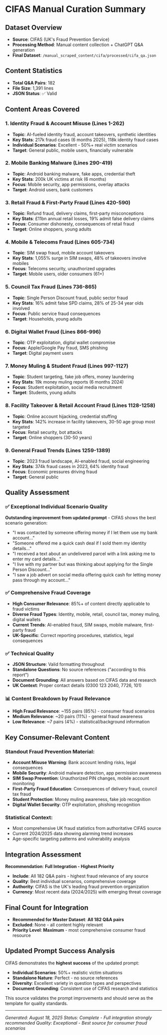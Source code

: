 # CIFAS Manual Curation Summary

## Dataset Overview
- **Source**: CIFAS (UK's Fraud Prevention Service)
- **Processing Method**: Manual content collection + ChatGPT Q&A generation
- **Final Dataset**: `/manual_scraped_content/cifa/processed/cifa_qa.json`

## Content Statistics
- **Total Q&A Pairs**: 182
- **File Size**: 1,391 lines
- **JSON Status**: ✅ Valid

## Content Areas Covered

### 1. Identity Fraud & Account Misuse (Lines 1-262)
- **Topic**: AI-fueled identity fraud, account takeovers, synthetic identities
- **Key Stats**: 217k fraud cases (6 months 2025), 118k identity fraud cases
- **Individual Scenarios**: Excellent - 50%+ real victim scenarios
- **Target**: General public, mobile users, financially vulnerable

### 2. Mobile Banking Malware (Lines 290-419)
- **Topic**: Android banking malware, fake apps, credential theft
- **Key Stats**: 200k UK victims at risk (6 months)
- **Focus**: Mobile security, app permissions, overlay attacks
- **Target**: Android users, bank customers

### 3. Retail Fraud & First-Party Fraud (Lines 420-590)
- **Topic**: Refund fraud, delivery claims, first-party misconceptions
- **Key Stats**: £11bn annual retail losses, 19% admit false delivery claims
- **Focus**: Consumer dishonesty, consequences of retail fraud
- **Target**: Online shoppers, young adults

### 4. Mobile & Telecoms Fraud (Lines 605-734)
- **Topic**: SIM swap fraud, mobile account takeovers
- **Key Stats**: 1,055% surge in SIM swaps, 48% of takeovers involve mobiles
- **Focus**: Telecoms security, unauthorized upgrades
- **Target**: Mobile users, older consumers (61+)

### 5. Council Tax Fraud (Lines 736-865)
- **Topic**: Single Person Discount fraud, public sector fraud
- **Key Stats**: 16% admit false SPD claims, 28% of 25-34 year olds involved
- **Focus**: Public service fraud consequences
- **Target**: Households, young adults

### 6. Digital Wallet Fraud (Lines 866-996)
- **Topic**: OTP exploitation, digital wallet compromise
- **Focus**: Apple/Google Pay fraud, SMS phishing
- **Target**: Digital payment users

### 7. Money Muling & Student Fraud (Lines 997-1127)
- **Topic**: Student targeting, fake job offers, money laundering
- **Key Stats**: 19k money muling reports (6 months 2024)
- **Focus**: Student exploitation, social media recruitment
- **Target**: Students, young adults

### 8. Facility Takeover & Retail Account Fraud (Lines 1128-1258)
- **Topic**: Online account hijacking, credential stuffing
- **Key Stats**: 142% increase in facility takeovers, 30-50 age group most targeted
- **Focus**: Retail security, bot attacks
- **Target**: Online shoppers (30-50 years)

### 9. General Fraud Trends (Lines 1259-1389)
- **Topic**: 2023 fraud landscape, AI-enabled fraud, social engineering
- **Key Stats**: 374k fraud cases in 2023, 64% identity fraud
- **Focus**: Economic pressures driving fraud
- **Target**: General public

## Quality Assessment

### ✅ **Exceptional Individual Scenario Quality**
**Outstanding improvement from updated prompt** - CIFAS shows the best scenario generation:
- "I was contacted by someone offering money if I let them use my bank account..."
- "Someone offered me a quick cash deal if I sold them my identity details..."
- "I received a text about an undelivered parcel with a link asking me to enter my card details..."
- "I live with my partner but was thinking about applying for the Single Person Discount..."
- "I saw a job advert on social media offering quick cash for letting money pass through my account..."

### ✅ **Comprehensive Fraud Coverage**
- **High Consumer Relevance**: 85%+ of content directly applicable to fraud victims
- **Diverse Fraud Types**: Identity, mobile, retail, council tax, money muling, digital wallets
- **Current Trends**: AI-enabled fraud, SIM swaps, mobile malware, first-party fraud
- **UK-Specific**: Correct reporting procedures, statistics, legal consequences

### ✅ **Technical Quality**
- **JSON Structure**: Valid formatting throughout
- **Standalone Questions**: No source references ("according to this report")
- **Document Grounding**: All answers based on CIFAS data and research
- **UK Context**: Proper contact details (0300 123 2040, 7726, 101)

### 📊 **Content Breakdown by Fraud Relevance**
- **High Fraud Relevance**: ~155 pairs (85%) - consumer fraud scenarios
- **Medium Relevance**: ~20 pairs (11%) - general fraud awareness
- **Low Relevance**: ~7 pairs (4%) - statistical/background information

## Key Consumer-Relevant Content

### Standout Fraud Prevention Material:
- **Account Misuse Warning**: Bank account lending risks, legal consequences
- **Mobile Security**: Android malware detection, app permission awareness
- **SIM Swap Prevention**: Unauthorized PIN changes, mobile account monitoring
- **First-Party Fraud Education**: Consequences of delivery fraud, council tax fraud
- **Student Protection**: Money muling awareness, fake job recognition
- **Digital Wallet Security**: OTP exploitation, phishing recognition

### Statistical Context:
- Most comprehensive UK fraud statistics from authoritative CIFAS source
- Current 2024/2025 data showing alarming trend increases
- Age-specific targeting patterns and vulnerability analysis

## Integration Assessment

**Recommendation**: **Full Integration - Highest Priority**
- **Include**: All 182 Q&A pairs - highest fraud relevance of any source
- **Quality**: Best individual scenarios, comprehensive coverage
- **Authority**: CIFAS is the UK's leading fraud prevention organization
- **Currency**: Most recent data (2024/2025) with emerging threat coverage

## Final Count for Integration
- **Recommended for Master Dataset**: **All 182 Q&A pairs**
- **Excluded**: None - all content highly relevant
- **Priority Level**: **Maximum** - most comprehensive consumer fraud resource

## Updated Prompt Success Analysis
CIFAS demonstrates the **highest success** of the updated prompt:
- **Individual Scenarios**: 50%+ realistic victim situations
- **Standalone Nature**: Perfect - no source references
- **Diversity**: Excellent variety in question types and perspectives
- **Document Grounding**: Consistent use of CIFAS research and statistics

This source validates the prompt improvements and should serve as the template for quality standards.

---
*Generated: August 18, 2025*
*Status: Complete - Full integration strongly recommended*
*Quality: Exceptional - Best source for consumer fraud scenarios*